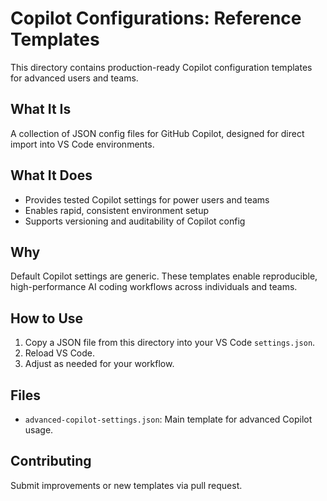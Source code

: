 # Copilot Configurations: Reference Templates

This directory contains production-ready Copilot configuration templates for advanced users and teams.

## What It Is
A collection of JSON config files for GitHub Copilot, designed for direct import into VS Code environments.

## What It Does
- Provides tested Copilot settings for power users and teams
- Enables rapid, consistent environment setup
- Supports versioning and auditability of Copilot config

## Why
Default Copilot settings are generic. These templates enable reproducible, high-performance AI coding workflows across individuals and teams.

## How to Use
1. Copy a JSON file from this directory into your VS Code `settings.json`.
2. Reload VS Code.
3. Adjust as needed for your workflow.

## Files
- `advanced-copilot-settings.json`: Main template for advanced Copilot usage.

## Contributing
Submit improvements or new templates via pull request.
